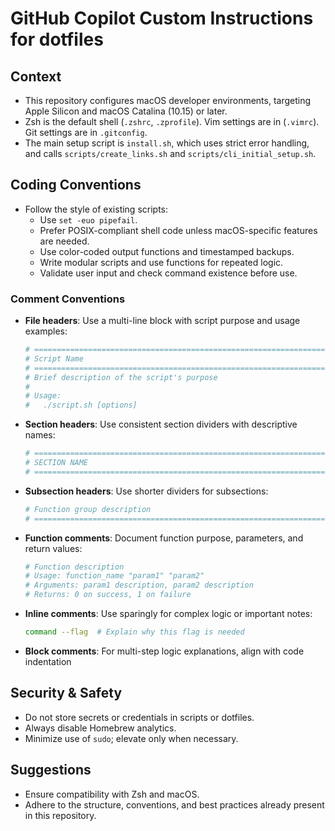 # GitHub Copilot Custom Instructions for dotfiles

## Context

- This repository configures macOS developer environments, targeting Apple Silicon and macOS Catalina (10.15) or later.
- Zsh is the default shell (`.zshrc`, `.zprofile`). Vim settings are in (`.vimrc`). Git settings are in `.gitconfig`.
- The main setup script is `install.sh`, which uses strict error handling, and calls `scripts/create_links.sh` and `scripts/cli_initial_setup.sh`.

## Coding Conventions

- Follow the style of existing scripts:
  - Use `set -euo pipefail`.
  - Prefer POSIX-compliant shell code unless macOS-specific features are needed.
  - Use color-coded output functions and timestamped backups.
  - Write modular scripts and use functions for repeated logic.
  - Validate user input and check command existence before use.

### Comment Conventions

- **File headers**: Use a multi-line block with script purpose and usage examples:
  ```bash
  # =============================================================================
  # Script Name
  # =============================================================================
  # Brief description of the script's purpose
  #
  # Usage:
  #   ./script.sh [options]
  ```

- **Section headers**: Use consistent section dividers with descriptive names:
  ```bash
  # =============================================================================
  # SECTION NAME
  # =============================================================================
  ```

- **Subsection headers**: Use shorter dividers for subsections:
  ```bash
  # Function group description
  # =============================================================================
  ```

- **Function comments**: Document function purpose, parameters, and return values:
  ```bash
  # Function description
  # Usage: function_name "param1" "param2"
  # Arguments: param1 description, param2 description
  # Returns: 0 on success, 1 on failure
  ```

- **Inline comments**: Use sparingly for complex logic or important notes:
  ```bash
  command --flag  # Explain why this flag is needed
  ```

- **Block comments**: For multi-step logic explanations, align with code indentation

## Security & Safety

- Do not store secrets or credentials in scripts or dotfiles.
- Always disable Homebrew analytics.
- Minimize use of `sudo`; elevate only when necessary.

## Suggestions

- Ensure compatibility with Zsh and macOS.
- Adhere to the structure, conventions, and best practices already present in this repository.
